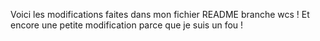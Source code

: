 Voici les modifications faites dans mon fichier README branche wcs !
Et encore une petite modification parce que je suis un fou !
